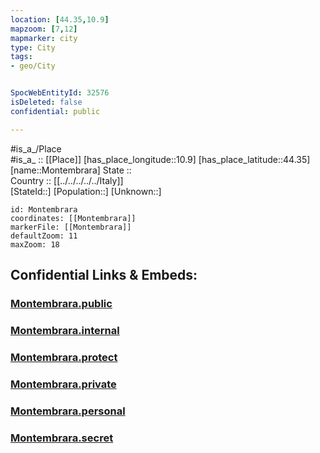 ```yaml
---
location: [44.35,10.9] 
mapzoom: [7,12] 
mapmarker: city 
type: City
tags:
- geo/City


SpocWebEntityId: 32576
isDeleted: false
confidential: public

---
```

#is_a_/Place  
#is_a_ :: [[Place]] 
[has_place_longitude::10.9] 
[has_place_latitude::44.35] 
[name::Montembrara] 
State ::  
Country :: [[../../../../../Italy]]  
[StateId::] 
[Population::] 
[Unknown::] 


```leaflet
id: Montembrara
coordinates: [[Montembrara]] 
markerFile: [[Montembrara]] 
defaultZoom: 11 
maxZoom: 18
```


## Confidential Links & Embeds: 

### [Montembrara.public](/_public/\Earth\Continent\Europe\Europe~South\Italy\regions~Italy\Emilia-Romagna\Modena.Province\CityMontembrara.public.md) 

### [Montembrara.internal](/_internal/\Earth\Continent\Europe\Europe~South\Italy\regions~Italy\Emilia-Romagna\Modena.Province\CityMontembrara.internal.md) 

### [Montembrara.protect](/_protect/\Earth\Continent\Europe\Europe~South\Italy\regions~Italy\Emilia-Romagna\Modena.Province\CityMontembrara.protect.md) 

### [Montembrara.private](/_private/\Earth\Continent\Europe\Europe~South\Italy\regions~Italy\Emilia-Romagna\Modena.Province\CityMontembrara.private.md) 

### [Montembrara.personal](/_personal/\Earth\Continent\Europe\Europe~South\Italy\regions~Italy\Emilia-Romagna\Modena.Province\CityMontembrara.personal.md) 

### [Montembrara.secret](/_secret/\Earth\Continent\Europe\Europe~South\Italy\regions~Italy\Emilia-Romagna\Modena.Province\CityMontembrara.secret.md)

